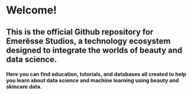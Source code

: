# Welcome!
## This is the official Github repository for Emerësse Studios, a technology ecosystem designed to integrate the worlds of beauty and data science. 
#### Here you can find education, tutorials, and databases all created to help you learn about data science and machine learning using beauty and skincare data.
